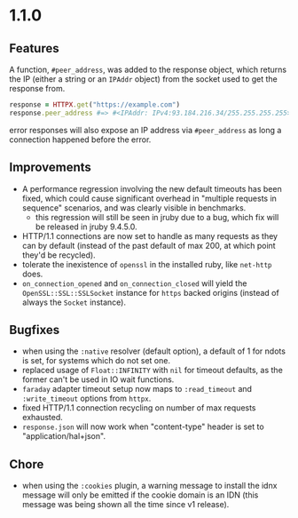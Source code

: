 # 1.1.0

## Features

A function, `#peer_address`, was added to the response object, which returns the IP (either a string or an `IPAddr` object) from the socket used to get the response from.

```ruby
response = HTTPX.get("https://example.com")
response.peer_address #=> #<IPAddr: IPv4:93.184.216.34/255.255.255.255>
```

error responses will also expose an IP address via `#peer_address` as long a connection happened before the error.

## Improvements

* A performance regression involving the new default timeouts has been fixed, which could cause significant overhead in "multiple requests in sequence" scenarios, and was clearly visible in benchmarks.
  * this regression will still be seen in jruby due to a bug, which fix will be released in jruby 9.4.5.0.
* HTTP/1.1 connections are now set to handle as many requests as they can by default (instead of the past default of max 200, at which point they'd be recycled).
* tolerate the inexistence of `openssl` in the installed ruby, like `net-http` does.
* `on_connection_opened` and `on_connection_closed` will yield the `OpenSSL::SSL::SSLSocket` instance for `https` backed origins (instead of always the `Socket` instance).

## Bugfixes

* when using the `:native` resolver (default option), a default of 1 for ndots is set, for systems which do not set one.
* replaced usage of `Float::INFINITY` with `nil` for timeout defaults, as the former can't be used in IO wait functions.
* `faraday` adapter timeout setup now maps to `:read_timeout` and `:write_timeout` options from `httpx`.
* fixed HTTP/1.1 connection recycling on number of max requests exhausted.
* `response.json` will now work when "content-type" header is set to "application/hal+json".

## Chore

* when using the `:cookies` plugin, a warning message to install the idnx message will only be emitted if the cookie domain is an IDN (this message was being shown all the time since v1 release).